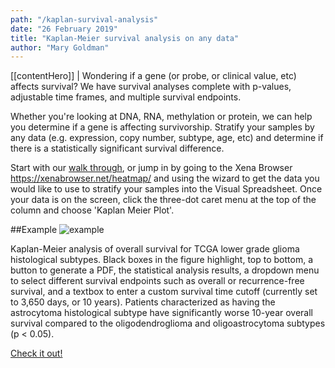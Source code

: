 ```yaml
---
path: "/kaplan-survival-analysis"
date: "26 February 2019"
title: "Kaplan-Meier survival analysis on any data"
author: "Mary Goldman"
---
```


[[contentHero]]
| Wondering if a gene (or probe, or clinical value, etc) affects survival? We have survival analyses complete with p-values, adjustable time frames, and multiple survival endpoints.

Whether you're looking at DNA, RNA, methylation or protein, we can help you determine if a gene is affecting survivorship. Stratify your samples by any data (e.g. expression, copy number, subtype, age, etc) and determine if there is a statistically significant survival difference.

Start with our [walk through](https://ucsc-xena.gitbook.io/project/overview-of-features/kaplan-meier-plots), or jump in by going to the Xena Browser <https://xenabrowser.net/heatmap/> and using the wizard to get the data you would like to use to stratify your samples into the Visual Spreadsheet. Once your data is on the screen, click the three-dot caret menu at the top of the column and choose 'Kaplan Meier Plot'.

##Example
![example](/images/kaplan-survival.png)

Kaplan-Meier analysis of overall survival for TCGA lower grade glioma histological subtypes. Black boxes in the figure highlight, top to bottom, a button to generate a PDF, the statistical analysis results, a dropdown menu to select different survival endpoints such as overall or recurrence-free survival, and a textbox to enter a custom survival time cutoff (currently set to 3,650 days, or 10 years). Patients characterized as having the astrocytoma histological subtype have significantly worse 10-year overall survival compared to the oligodendroglioma and oligoastrocytoma subtypes (p < 0.05).

[Check it out!](https://xenabrowser.net/heatmap/?bookmark=2f9d783982879594dd0f52564058372d)
